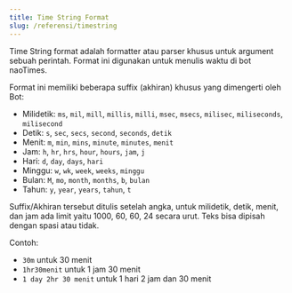 ```yaml
---
title: Time String Format
slug: /referensi/timestring
---
```


Time String format adalah formatter atau parser khusus untuk argument sebuah perintah. Format ini digunakan untuk menulis waktu di bot naoTimes.

Format ini memiliki beberapa suffix (akhiran) khusus yang dimengerti oleh Bot:
- Milidetik: `ms`, `mil`, `mill`, `millis`, `milli`, `msec`, `msecs`, `milisec`, `miliseconds`, `milisecond`
- Detik: `s`, `sec`, `secs`, `second`, `seconds`, `detik`
- Menit: `m`, `min`, `mins`, `minute`, `minutes`, `menit`
- Jam: `h`, `hr`, `hrs`, `hour`, `hours`, `jam`, `j`
- Hari: `d`, `day`, `days`, `hari`
- Minggu: `w`, `wk`, `week`, `weeks`, `minggu`
- Bulan: `M`, `mo`, `month`, `months`, `b`, `bulan`
- Tahun: `y`, `year`, `years`, `tahun`, `t`

Suffix/Akhiran tersebut ditulis setelah angka, untuk milidetik, detik, menit, dan jam ada limit yaitu 1000, 60, 60, 24 secara urut.
Teks bisa dipisah dengan spasi atau tidak.

Contoh:
- `30m` untuk 30 menit
- `1hr30menit` untuk 1 jam 30 menit
- `1 day 2hr 30 menit` untuk 1 hari 2 jam dan 30 menit

